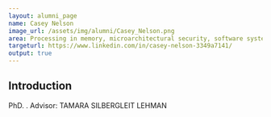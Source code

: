 ```yaml
---
layout: alumni_page
name: Casey Nelson
image_url: /assets/img/alumni/Casey_Nelson.png
area: Processing in memory, microarchitectural security, software systems. 
targeturl: https://www.linkedin.com/in/casey-nelson-3349a7141/
output: true
---
```


## Introduction

PhD. . 
Advisor: TAMARA SILBERGLEIT LEHMAN


